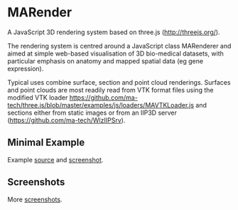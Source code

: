 # MARender

A JavaScript 3D rendering system based on three.js (http://threejs.org/).

The rendering system is centred around a JavaScript class MARenderer and
aimed at simple web-based visualisation of 3D bio-medical datasets,
with particular emphasis on anatomy and mapped spatial data
(eg gene expression).

Typical uses combine surface, section and point cloud renderings. Surfaces
and point clouds are most readily read from VTK format files using the
modified VTK loader
https://github.com/ma-tech/three.js/blob/master/examples/js/loaders/MAVTKLoader.js
and sections either from static images or from an IIP3D server
(https://github.com/ma-tech/WlzIIPSrv).

## Minimal Example

Example
<a
href="https://github.com/ma-tech/MARender/blob/master/example/Minimal.html">
source</a>
and
<a
href="https://github.com/ma-tech/MARender/blob/master/example/minimal-screenshot.png">
screenshot</a>.

## Screenshots

More
<a
href="https://github.com/ma-tech/MARender/blob/master/example/screenshots.png">
screenshots</a>.
